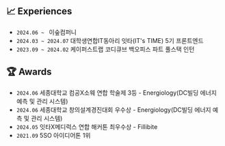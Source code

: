 ## 📈 Experiences
- `2024.06 ~ ` 이숲컴퍼니
- `2024.03 ~ 2024.07` 대학생연합IT동아리 잇타(IT's TIME) 5기 프론트엔드
- `2023.09 ~ 2024.02` 케이퍼스트랩 코디큐브 백오피스 파트 풀스택 인턴

## 🏆 Awards
- `2024.06` 세종대학교 컴공X소웨 연합 학술제 3등 - Energiology(DC빌딩 에너지 예측 및 관리 시스템)
- `2024.06` 세종대학교 창의설계경진대회 우수상 - Energiology(DC빌딩 에너지 예측 및 관리 시스템)
- `2024.05` 잇타X메디럭스 연합 해커톤 최우수상 - Fillibite
- `2021.09` 5SO 아이디어톤 1위
